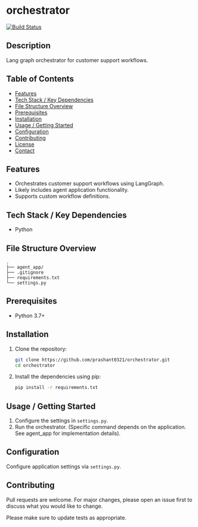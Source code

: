 # orchestrator

[![Build Status](https://img.shields.io/github/actions/workflow/status/prashant0321/orchestrator/main.yml?branch=main)]()

## Description
Lang graph orchestrator for customer support workflows.

## Table of Contents

- [Features](#features)
- [Tech Stack / Key Dependencies](#tech-stack--key-dependencies)
- [File Structure Overview](#file-structure-overview)
- [Prerequisites](#prerequisites)
- [Installation](#installation)
- [Usage / Getting Started](#usage--getting-started)
- [Configuration](#configuration)
- [Contributing](#contributing)
- [License](#license)
- [Contact](#contact)

## Features

- Orchestrates customer support workflows using LangGraph.
- Likely includes agent application functionality.
- Supports custom workflow definitions.

<!-- TODO: Add more detailed feature list based on the orchestrator implementation -->

## Tech Stack / Key Dependencies

- Python

## File Structure Overview

```text
.
├── agent_app/
├── .gitignore
├── requirements.txt
└── settings.py
```

## Prerequisites

- Python 3.7+

## Installation

1. Clone the repository:
   ```bash
   git clone https://github.com/prashant0321/orchestrator.git
   cd orchestrator
   ```
2. Install the dependencies using pip:
   ```bash
   pip install -r requirements.txt
   ```

## Usage / Getting Started

1. Configure the settings in `settings.py`.
2. Run the orchestrator. (Specific command depends on the application. See agent_app for implementation details).

<!-- TODO: Provide specific usage examples after examining the code -->

## Configuration

Configure application settings via `settings.py`.

<!-- TODO: Add details about specific configuration parameters and environment variables -->

## Contributing

Pull requests are welcome. For major changes, please open an issue first to discuss what you would like to change.

Please make sure to update tests as appropriate.
